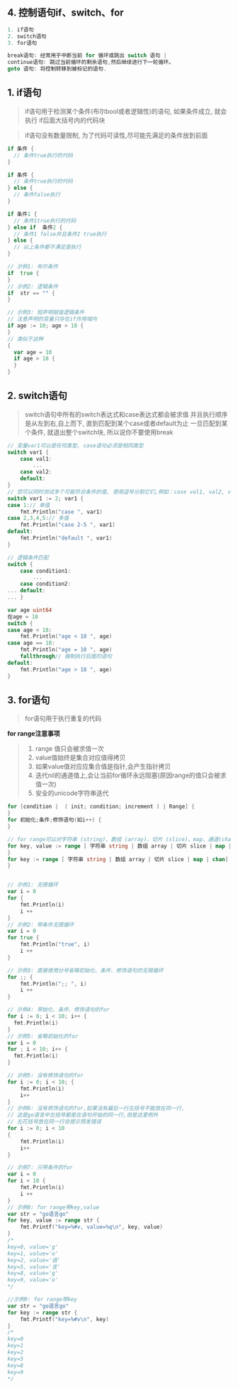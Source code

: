 ## 4. 控制语句if、switch、for

```go
1. if语句
2. switch语句
3. for语句
```

```go
break语句: 经常用于中断当前 for 循环或跳出 switch 语句 |
continue语句: 跳过当前循环的剩余语句,然后继续进行下一轮循环。
goto 语句: 将控制转移到被标记的语句.
```

## 1. if语句
> if语句用于检测某个条件(布尔bool或者逻辑性)的语句, 如果条件成立, 就会执行 if后面大括号内的代码块

> if语句没有数量限制, 为了代码可读性,尽可能先满足的条件放到前面
```go
if 条件 {
  // 条件true执行的代码
}

if 条件 {
  // 条件true执行的代码
} else {
  // 条件false执行
}

if 条件1 {
  // 条件1true执行的代码
} else if  条件2 {
  // 条件1 false并且条件2 true执行
} else {
  // 以上条件都不满足是执行
}

// 示例1: 布尔条件
if  true {
}
// 示例2: 逻辑条件
if  str == "" {
}

// 示例3: 短声明赋值逻辑条件
// 注意声明的变量只存在if作用域内
if age := 10; age > 18 {
}
// 类似于这种
{
  var age = 10
  if age > 18 {
  }
}

```





## 2. switch语句
> switch语句中所有的switch表达式和case表达式都会被求值
> 并且执行顺序是从左到右,自上而下, 直到匹配到某个case或者default为止
> 一旦匹配到某个条件, 就退出整个switch块, 所以说你不要使用break
```go
// 变量var1可以是任何类型, case语句必须是相同类型
switch var1 {
    case val1:
        ...
    case val2:
    default:
}
// 您可以同时测试多个可能符合条件的值, 使用逗号分割它们,例如：case val1, val2, val3。
switch var1 := 2; var1 {
case 1:// 单值
	fmt.Println("case ", var1)
case 2,3,4,5:// 多值
	fmt.Println("case 2-5 ", var1)
default:
	fmt.Println("default ", var1)
}

// 逻辑条件匹配
switch {
    case condition1:
        ...
    case condition2:
... default:
... }

var age uint64
在age = 18
switch {
case age < 18:
	fmt.Println("age < 18 ", age)
case age == 18:
	fmt.Println("age = 18 ", age)
	fallthrough// 强制执行后面的语句
default:
	fmt.Println("age > 18 ", age)
}
```

## 3. for语句
> for语句用于执行重复的代码

**for range注意事项**
> 1. range 值只会被求值一次
> 2. value值始终是集合对应值得拷贝
> 3. 如果value值对应应集合值是指针,会产生指针拷贝
> 4. 迭代nil的通道值上,会让当前for循环永远阻塞(原因range的值只会被求值一次)
> 5. 安全的unicode字符串迭代
```go
for [condition |  ( init; condition; increment ) | Range] {
}
for 初始化;条件;修饰语句(如i++) {
}

// for range可以对字符串 (string)、数组 (array)、切片 (slice)、map、通道(chan)进行迭代循环
for key, value := range [ 字符串 string | 数组 array | 切片 slice | map | chan] {
}
for key := range [ 字符串 string | 数组 array | 切片 slice | map | chan] {
}
```
```go

// 示例1: 无限循环
var i = 0
for {
	fmt.Println(i)
	i ++
}
// 示例2: 带条件无限循环
var i = 0
for true {
	fmt.Println("true", i)
	i ++
}

// 示例3: 直接使用分号省略初始化、条件、修饰语句的无限循环
for ;; {
	fmt.Println(";; ", i)
	i ++
}

// 示例4: 带始化、条件、修饰语句的for
for i := 0; i < 10; i++ {
  fmt.Println(i)
}
// 示例5: 省略初始化的for
var i = 0
for ; i < 10; i++ {
  fmt.Println(i)
}

// 示例5: 没有修饰语句的for
for i := 0; i < 10; {
	fmt.Println(i)
	i++
}
// 示例6: 没有修饰语句的for,如果没有最后一行左括号不能放在同一行,
// 这是go语言中左括号都是在语句开始的同一行,但是这里例外
// 左花括号放在同一行会提示预发错误
for i := 0; i < 10
{
	fmt.Println(i)
	i++
}

// 示例7: 只带条件的for
var i = 0
for i < 10 {
	fmt.Println(i)
	i ++
}
// 示例8: for range带key,value
var str = "go语言go"
for key, value := range str {
	fmt.Printf("key=%#v, value=%q\n", key, value)
}
/*
key=0, value='g'
key=1, value='o'
key=2, value='语'
key=5, value='言'
key=8, value='g'
key=9, value='o'
*/

//示例9: for range带key
var str = "go语言go"
for key := range str {
	fmt.Printf("key=%#v\n", key)
}
/*
key=0
key=1
key=2
key=5
key=8
key=9
*/
```
